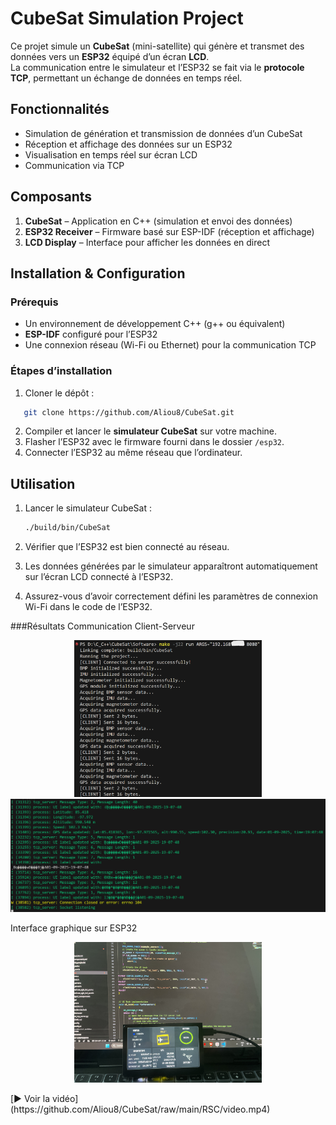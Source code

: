 #  CubeSat Simulation Project

Ce projet simule un **CubeSat** (mini-satellite) qui génère et transmet des données vers un **ESP32** équipé d’un écran **LCD**.  
La communication entre le simulateur et l’ESP32 se fait via le **protocole TCP**, permettant un échange de données en temps réel.

##  Fonctionnalités

-  Simulation de génération et transmission de données d’un CubeSat  
-  Réception et affichage des données sur un ESP32  
-  Visualisation en temps réel sur écran LCD  
-  Communication via TCP 

##  Composants

1. **CubeSat** – Application en C++ (simulation et envoi des données)  
2. **ESP32 Receiver** – Firmware basé sur  ESP-IDF (réception et affichage)  
3. **LCD Display** – Interface pour afficher les données en direct  

##  Installation & Configuration

### Prérequis

- Un environnement de développement C++ (g++ ou équivalent)  
- **ESP-IDF** configuré pour l’ESP32  
- Une connexion réseau (Wi-Fi ou Ethernet) pour la communication TCP  

### Étapes d’installation

1. Cloner le dépôt :  

```bash
   git clone https://github.com/Aliou8/CubeSat.git
````

2. Compiler et lancer le **simulateur CubeSat** sur votre machine.
3. Flasher l’ESP32 avec le firmware fourni dans le dossier `/esp32`.
4. Connecter l’ESP32 au même réseau que l’ordinateur.

##  Utilisation

1. Lancer le simulateur CubeSat :

   ```bash
   ./build/bin/CubeSat
   ```
2. Vérifier que l’ESP32 est bien connecté au réseau.
3. Les données générées par le simulateur apparaîtront automatiquement sur l’écran LCD connecté à l’ESP32.
4. Assurez-vous d’avoir correctement défini les paramètres de connexion Wi-Fi dans le code de l’ESP32.

###Résultats
Communication Client-Serveur
<p align="center">
  <img src="RSC/client.png" width="300"/>
  <img src="RSC/server.png" width="700"/>
</p>
Interface graphique sur ESP32
<p align="center">
  <img src="RSC/imgFF.JPG" width="300"/>
</p>
[▶️ Voir la vidéo](https://github.com/Aliou8/CubeSat/raw/main/RSC/video.mp4)








